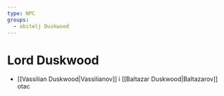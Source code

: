 ```yaml
---
type: NPC
groups:
  - obitelj Duskwood
---
```

# Lord Duskwood

* [[Vassilian Duskwood|Vassilianov]] i [[Baltazar Duskwood|Baltazarov]] otac